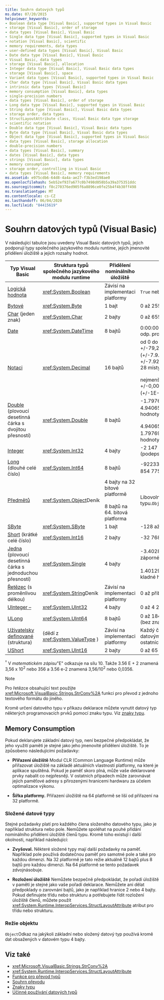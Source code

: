 ```yaml
---
title: Souhrn datových typů
ms.date: 07/20/2015
helpviewer_keywords:
- Boolean data type [Visual Basic], supported types in Visual Basic
- storage [Visual Basic], order of storage
- data types [Visual Basic], Visual Basic
- Single data type [Visual Basic], supported types in Visual Basic
- notation [Visual Basic], scientific
- memory requirements, data types
- user-defined data types [Visual Basic], Visual Basic
- Date data type [Visual Basic], Visual Basic
- Visual Basic, data types
- storage [Visual Basic], allocation
- Integer data type [Visual Basic], Visual Basic data types
- storage [Visual Basic], space
- Variant data types [Visual Basic], supported types in Visual Basic
- Char data type [Visual Basic], Visual Basic data types
- intrinsic data types [Visual Basic]
- memory consumption [Visual Basic], data types
- single-precision numbers
- data types [Visual Basic], order of storage
- Long data type [Visual Basic], supported types in Visual Basic
- String data type [Visual Basic], Visual Basic data types
- storage order, data types
- StructLayoutAttribute class, Visual Basic data type storage
- scientific notation
- Double data type [Visual Basic], Visual Basic data types
- Byte data type [Visual Basic], Visual Basic data types
- Object data type [Visual Basic], supported types in Visual Basic
- data types [Visual Basic], storage allocation
- double-precision numbers
- data types [Visual Basic], summary
- dates [Visual Basic], data types
- strings [Visual Basic], data types
- memory consumption
- storage order, controlling in Visual Basic
- data types [Visual Basic], memory requirements
ms.assetid: e975cdb6-64d8-4a4a-ae27-f3b3ed198ae0
ms.openlocfilehash: 5eb52ef937a677c0b7498d058b5a39a375351ddc
ms.sourcegitcommit: f8c270376ed905f6a8896ce0fe25b4f4b38ff498
ms.translationtype: MT
ms.contentlocale: cs-CZ
ms.lasthandoff: 06/04/2020
ms.locfileid: "84415619"
---
```

# <a name="data-type-summary-visual-basic"></a>Souhrn datových typů (Visual Basic)

V následující tabulce jsou uvedeny Visual Basic datových typů, jejich podporují typy společného jazykového modulu runtime, jejich jmenovité přidělení úložiště a jejich rozsahy hodnot.  
  
|Typ Visual Basic|Struktura typů společného jazykového modulu runtime|Přidělení nominálního úložiště|Rozsah hodnot|  
|-----------------------|--------------------------------------------|--------------------------------|-----------------|  
|[Logická hodnota](boolean-data-type.md)|<xref:System.Boolean>|Závisí na implementaci platformy|`True` nebo `False`|  
|[Bytové](byte-data-type.md)|<xref:System.Byte>|1 bajt|0 až 255 (bez znaménka)|  
|[Char](char-data-type.md) (jeden znak)|<xref:System.Char>|2 bajty|0 až 65535 (bez znaménka)|  
|[Date](date-data-type.md)|<xref:System.DateTime>|8 bajtů|0:00:00 (půlnoc) 1. ledna 0001 až 11:59:59 odp. prosince 9999|  
|[Notaci](decimal-data-type.md)|<xref:System.Decimal>|16 bajtů|od 0 do +/-79,228,162,514,264,337,593,543,950,335 (+/-7.9...E + 28) <sup>†</sup> bez desetinné čárky; 0 až +/-7.9228162514264337593543950335 s 28 místy napravo od desetinné čárky;<br /><br /> nejmenší nenulové číslo je +/-0,0000000000000000000000000001 (+/-1E-28) <sup>†</sup> .|  
|[Double](double-data-type.md) (plovoucí desetinná čárka s dvojitou přesností)|<xref:System.Double>|8 bajtů|-1.79769313486231570 e + 308 do-4.94065645841246544 E-324 <sup>†</sup> pro záporné hodnoty;<br /><br /> 4.94065645841246544 e-324 až 1.79769313486231570 E + 308 <sup>†</sup> pro kladné hodnoty|  
|[Integer](integer-data-type.md)|<xref:System.Int32>|4 bajty|-2 147 483 648 až 2 147 483 647 (podepsáno)|  
|[Long](long-data-type.md) (dlouhé celé číslo)|<xref:System.Int64>|8 bajtů|-9223372036854775808 až 9 223 372 036 854 775 807 (9.2... E + 18 <sup>†</sup>) (podepsáno)|  
|[Předmětů](object-data-type.md)|<xref:System.Object>Deník|4 bajty na 32 bitové platformě<br /><br /> 8 bajtů na 64. bitová platforma|Libovolný typ může být uložený v proměnné typu.`Object`|  
|[SByte](sbyte-data-type.md)|<xref:System.SByte>|1 bajt|-128 až 127 (podepsáno)|  
|[Short](short-data-type.md) (krátké celé číslo)|<xref:System.Int16>|2 bajty|-32 768 až 32 767 (podepsáno)|  
|[Jedna](single-data-type.md) (plovoucí desetinná čárka s jednoduchou přesností)|<xref:System.Single>|4 bajty|-3.4028235 e + + 38 do-1.401298 E-45 <sup>†</sup> pro záporné hodnoty;<br /><br /> 1.401298 e-45 až 3.4028235 E + 38 <sup>†</sup> pro kladné hodnoty|  
|[Řetězec](string-data-type.md) (s proměnlivou délkou)|<xref:System.String>Deník|Závisí na implementaci platformy|0 až přibližně 2 000 000 000 znaků Unicode|  
|[UInteger –](uinteger-data-type.md)|<xref:System.UInt32>|4 bajty|0 až 4 294 967 295 (bez znaménka)|  
|[ULong](ulong-data-type.md)|<xref:System.UInt64>|8 bajtů|0 až 18446744073709551615 (1.8... E + 19 <sup>†</sup>) (bez znaménka)|  
|[Uživatelsky definované](user-defined-data-type.md) (struktura)|(dědí z <xref:System.ValueType> )|Závisí na implementaci platformy|Každý člen struktury má rozsah určený jeho datovým typem a nezávisle na rozsahu ostatních členů.|  
|[UShort](ushort-data-type.md)|<xref:System.UInt16>|2 bajty|0 až 65 535 (bez znaménka)|  
  
 <sup>†</sup> V *matematickém zápisu*"E" odkazuje na sílu 10. Takže 3.56 E + 2 znamená 3,56 x 10<sup>2</sup> nebo 356 a 3.56 e-2 znamená 3,56/10<sup>2</sup> nebo 0,0356.  
  
> [!NOTE]
> Pro řetězce obsahující text použijte <xref:Microsoft.VisualBasic.Strings.StrConv%2A> funkci pro převod z jednoho textového formátu do jiného.  
  
 Kromě určení datového typu v příkazu deklarace můžete vynutit datový typ některých programovacích prvků pomocí znaku typu. Viz [znaky typu](../../programming-guide/language-features/data-types/type-characters.md).  
  
## <a name="memory-consumption"></a>Memory Consumption  

 Pokud deklarujete základní datový typ, není bezpečné předpokládat, že jeho využití paměti je stejné jako jeho jmenovité přidělení úložiště. To je způsobeno následujícími požadavky:  
  
- **Přiřazení úložiště** Modul CLR (Common Language Runtime) může přiřazovat úložiště na základě aktuálních vlastností platformy, na které je aplikace spuštěná. Pokud je paměť skoro plná, může vaše deklarované prvky nabalit co nejpřesněji. V ostatních případech může zarovnávat jejich paměťové adresy s přirozenými hranicemi hardwaru za účelem optimalizace výkonu.  
  
- **Šířka platformy.** Přiřazení úložiště na 64 platformě se liší od přiřazení na 32 platformě.  
  
### <a name="composite-data-types"></a>Složené datové typy  

 Stejné požadavky platí pro každého člena složeného datového typu, jako je například struktura nebo pole. Nemůžete spoléhat na pouhé přidání nominálního přidělení úložiště členů typu. Kromě toho existují i další okolnosti, například následující:  
  
- **Zvyšoval.** Některé složené typy mají další požadavky na paměť. Například pole používá dodatečnou paměť pro samotné pole a také pro každou dimenzi. Na 32 platformě je tato režie aktuálně 12 bajtů plus 8 bajtů pro každou dimenzi. Na 64 platformě se tento požadavek zdvojnásobuje.  
  
- **Rozložení úložiště** Nemůžete bezpečně předpokládat, že pořadí úložiště v paměti je stejné jako vaše pořadí deklarace. Nemůžete ani dělat předpoklady o zarovnání bajtů, jako je například hranice 2 nebo 4 bajty. Pokud definujete třídu nebo strukturu a potřebujete řídit rozložení úložiště členů, můžete použít <xref:System.Runtime.InteropServices.StructLayoutAttribute> atribut pro třídu nebo strukturu.  
  
### <a name="object-overhead"></a>Režie objektu  

 `Object`Odkaz na jakýkoli základní nebo složený datový typ používá kromě dat obsažených v datovém typu 4 bajty.  
  
## <a name="see-also"></a>Viz také

- <xref:Microsoft.VisualBasic.Strings.StrConv%2A>
- <xref:System.Runtime.InteropServices.StructLayoutAttribute>
- [Funkce pro převod typů](../functions/type-conversion-functions.md)
- [Souhrn převodu](../keywords/conversion-summary.md)
- [Znaky typu](../../programming-guide/language-features/data-types/type-characters.md)
- [Účinné používání datových typů](../../programming-guide/language-features/data-types/efficient-use-of-data-types.md)

